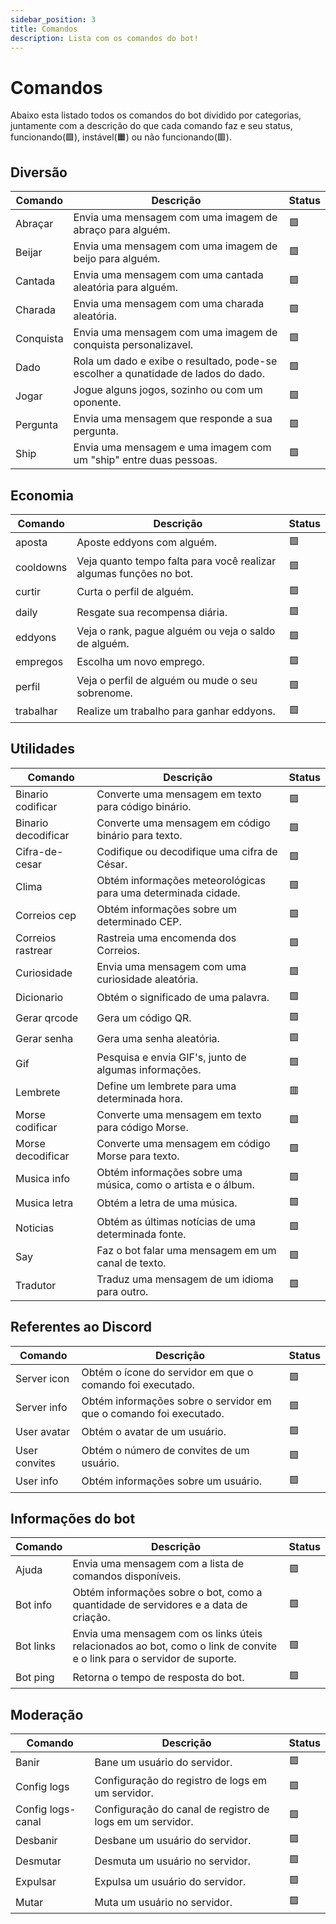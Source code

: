 ```yaml
---
sidebar_position: 3
title: Comandos
description: Lista com os comandos do bot!
---
```

# Comandos
Abaixo esta listado todos os comandos do bot dividido por categorias, juntamente com a descrição do que cada comando faz e seu status, funcionando(🟩), instável(🟧) ou não funcionando(🟥).

## Diversão
| Comando | Descrição | Status |
| ------- | --------- | ------ |
| Abraçar | Envia uma mensagem com uma imagem de abraço para alguém. | 🟩 |
| Beijar | Envia uma mensagem com uma imagem de beijo para alguém. | 🟩 |
| Cantada | Envia uma mensagem com uma cantada aleatória para alguém. | 🟩 |
| Charada | Envia uma mensagem com uma charada aleatória. | 🟩 |
| Conquista | Envia uma mensagem com uma imagem de conquista personalizavel. | 🟩 |
| Dado | Rola um dado e exibe o resultado, pode-se escolher a qunatidade de lados do dado. | 🟩 |
| Jogar | Jogue alguns jogos, sozinho ou com um oponente. | 🟩 |
| Pergunta | Envia uma mensagem que responde a sua pergunta. | 🟩 |
| Ship | Envia uma mensagem e uma imagem com um "ship" entre duas pessoas. | 🟩 |

## Economia
| Comando | Descrição | Status |
| ------- | --------- | ------ |
| aposta | Aposte eddyons com alguém. | 🟩 |
| cooldowns | Veja quanto tempo falta para você realizar algumas funções no bot. | 🟩 |
| curtir | Curta o perfil de alguém. | 🟩 |
| daily | Resgate sua recompensa diária. | 🟩 |
| eddyons | Veja o rank, pague alguém ou veja o saldo de alguém. | 🟩 |
| empregos | Escolha um novo emprego. | 🟩 |
| perfil | Veja o perfil de alguém ou mude o seu sobrenome. | 🟩 |
| trabalhar | Realize um trabalho para ganhar eddyons. | 🟩 |

## Utilidades
| Comando | Descrição | Status |
| ------- | --------- | ------ |
| Binario codificar | Converte uma mensagem em texto para código binário. | 🟩 |
| Binario decodificar | Converte uma mensagem em código binário para texto. | 🟩 |
| Cifra-de-cesar | Codifique ou decodifique uma cifra de César. | 🟩 |
| Clima | Obtém informações meteorológicas para uma determinada cidade. | 🟩 |
| Correios cep | Obtém informações sobre um determinado CEP. | 🟩 |
| Correios rastrear | Rastreia uma encomenda dos Correios. | 🟩 |
| Curiosidade | Envia uma mensagem com uma curiosidade aleatória. | 🟩 |
| Dicionario | Obtém o significado de uma palavra. | 🟩 |
| Gerar qrcode | Gera um código QR. | 🟩 |
| Gerar senha | Gera uma senha aleatória. | 🟩 |
| Gif | Pesquisa e envia GIF's, junto de algumas informações. | 🟩 |
| Lembrete | Define um lembrete para uma determinada hora. | 🟥 |
| Morse codificar | Converte uma mensagem em texto para código Morse. | 🟩 |
| Morse decodificar | Converte uma mensagem em código Morse para texto. | 🟩 |
| Musica info | Obtém informações sobre uma música, como o artista e o álbum. | 🟩 |
| Musica letra | Obtém a letra de uma música. | 🟩 |
| Noticias | Obtém as últimas notícias de uma determinada fonte. | 🟩 |
| Say | Faz o bot falar uma mensagem em um canal de texto. | 🟩 |
| Tradutor | Traduz uma mensagem de um idioma para outro. | 🟩 |

## Referentes ao Discord
| Comando | Descrição | Status |
| ------- | --------- | ------ |
| Server icon | Obtém o ícone do servidor em que o comando foi executado. | 🟩 |
| Server info | Obtém informações sobre o servidor em que o comando foi executado. | 🟩 |
| User avatar | Obtém o avatar de um usuário. | 🟩 |
| User convites | Obtém o número de convites de um usuário. | 🟩 |
| User info | Obtém informações sobre um usuário. | 🟩 |

## Informações do bot
| Comando | Descrição | Status |
| ------- | --------- | ------ |
| Ajuda | Envia uma mensagem com a lista de comandos disponíveis. | 🟩 |
| Bot info | Obtém informações sobre o bot, como a quantidade de servidores e a data de criação. | 🟩 |
| Bot links | Envia uma mensagem com os links úteis relacionados ao bot, como o link de convite e o link para o servidor de suporte. | 🟩 |
| Bot ping | Retorna o tempo de resposta do bot. | 🟩 |

## Moderação
| Comando | Descrição | Status |
| ------- | --------- | ------ |
| Banir | Bane um usuário do servidor. | 🟩 |
| Config logs | Configuração do registro de logs em um servidor. | 🟩 |
| Config logs-canal | Configuração do canal de registro de logs em um servidor. | 🟩 |
| Desbanir | Desbane um usuário do servidor. | 🟩 |
| Desmutar | Desmuta um usuário no servidor. | 🟩 |
| Expulsar | Expulsa um usuário do servidor. | 🟩 |
| Mutar | Muta um usuário no servidor. | 🟩 |



